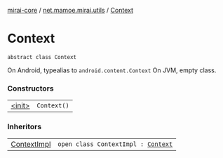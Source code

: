 [mirai-core](../../index.md) / [net.mamoe.mirai.utils](../index.md) / [Context](./index.md)

# Context

`abstract class Context`

On Android, typealias to `android.content.Context`
On JVM, empty class.

### Constructors
|||
|:----------------------------------------------------------------------------------------|:---------------------------------------------------------------------------------------------------------------------------------------------------------------------------------------------------------|
| [&lt;init&gt;](-init-.md) | `Context()` |

### Inheritors
|||
|:----------------------------------------------------------------------------------------|:---------------------------------------------------------------------------------------------------------------------------------------------------------------------------------------------------------|
| [ContextImpl](../-context-impl/index.md) | `open class ContextImpl : `[`Context`](./index.md) |

